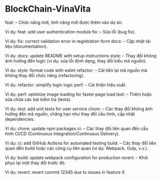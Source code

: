 # BlockChain-VinaVita
feat: – Chức năng mới, tính năng mới được thêm vào dự án.

Ví dụ: feat: add user authentication module
fix: – Sửa lỗi (bug fix).

Ví dụ: fix: correct validation error in registration form
docs: – Cập nhật tài liệu (documentation).

Ví dụ: docs: update README with setup instructions
style: – Thay đổi không ảnh hưởng đến logic (ví dụ: sửa lỗi định dạng, thay đổi kiểu mã nguồn).

Ví dụ: style: format code with eslint
refactor: – Cải tiến lại mã nguồn mà không thay đổi chức năng (refactoring).

Ví dụ: refactor: simplify login logic
perf: – Cải thiện hiệu suất.

Ví dụ: perf: optimize image loading for faster page load
test: – Thêm hoặc sửa chữa các bài kiểm tra (tests).

Ví dụ: test: add unit tests for user service
chore: – Các thay đổi không ảnh hưởng đến mã nguồn, chẳng hạn như thay đổi cấu hình, cập nhật dependencies.

Ví dụ: chore: update npm packages
ci: – Các thay đổi liên quan đến cấu hình CI/CD (Continuous Integration/Continuous Delivery).

Ví dụ: ci: add GitHub Actions for automated testing
build: – Các thay đổi liên quan đến build hoặc các công cụ liên quan (ví dụ: Webpack, Gulp, v.v.).

Ví dụ: build: update webpack configuration for production
revert: – Khôi phục lại một thay đổi trước đó.

Ví dụ: revert: revert commit 12345 due to issues in feature X